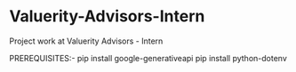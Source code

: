 # Valuerity-Advisors-Intern
Project work at Valuerity Advisors - Intern

PREREQUISITES:-
    pip install google-generativeapi
    pip install python-dotenv

    
